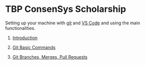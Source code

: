 # TBP ConsenSys Scholarship

Setting up your machine with [git](https://github.com/git-guides/install-git) and [VS Code](https://code.visualstudio.com/docs/setup/setup-overview) and using the main functionalities.

1. [Introduction](./tutorials/setting-up-project.md)

2. [Git Basic Commands](./tutorials/1-git-hub-basics.md)

3. [Git Branches, Merges, Pull Requests](./tutorials/1-git-hub-branches.md)
